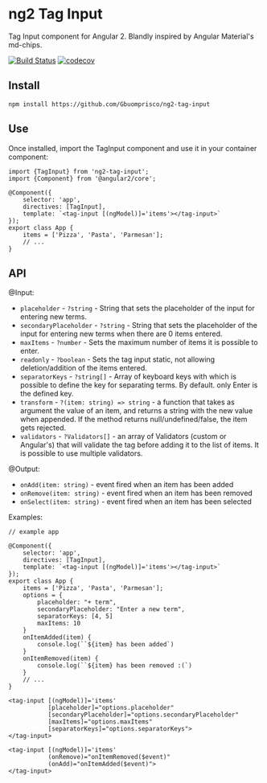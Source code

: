 # ng2 Tag Input
Tag Input component for Angular 2. Blandly inspired by Angular Material's md-chips.

[![Build Status](https://travis-ci.org/Gbuomprisco/ng2-tag-input.svg?branch=develop)](https://travis-ci.org/Gbuomprisco/ng2-tag-input) [![codecov](https://codecov.io/gh/Gbuomprisco/ng2-tag-input/branch/develop/graph/badge.svg)](https://codecov.io/gh/Gbuomprisco/ng2-tag-input)

## Install

    npm install https://github.com/Gbuomprisco/ng2-tag-input

## Use

Once installed, import the TagInput component and use it in your container component:

    import {TagInput} from 'ng2-tag-input';
    import {Component} from '@angular2/core';

    @Component({
        selector: 'app',
        directives: [TagInput],
        template: `<tag-input [(ngModel)]='items'></tag-input>`
    });
    export class App {
        items = ['Pizza', 'Pasta', 'Parmesan'];
        // ...
    }

## API

@Input:
- `placeholder` -  `?string` - String that sets the placeholder of the input for entering new terms.
- `secondaryPlaceholder` - `?string` - String that sets the placeholder of the input for entering new terms when there are 0 items entered.
- `maxItems` -  `?number` - Sets the maximum number of items it is possible to enter.
- `readonly` - `?boolean` - Sets the tag input static, not allowing deletion/addition of the items entered.
- `separatorKeys` - `?string[]` - Array of keyboard keys with which is possible to define the key for separating terms. By default. only Enter is the defined key.
- `transform` - `?(item: string) => string` - a function that takes as argument the value of an item, and returns a string with the new value when appended. If the method returns null/undefined/false, the item gets rejected.
- `validators` - `?Validators[]` - an array of Validators (custom or Angular's) that will validate the tag before adding it to the list of items. It is possible to use multiple validators.

@Output:
- `onAdd(item: string)` - event fired when an item has been added
- `onRemove(item: string)` - event fired when an item has been removed
- `onSelect(item: string)` - event fired when an item has been selected

Examples:

    // example app

    @Component({
        selector: 'app',
        directives: [TagInput],
        template: `<tag-input [(ngModel)]='items'></tag-input>`
    });
    export class App {
        items = ['Pizza', 'Pasta', 'Parmesan'];
        options = {
            placeholder: "+ term",
            secondaryPlaceholder: "Enter a new term",
            separatorKeys: [4, 5]
            maxItems: 10
        }
        onItemAdded(item) {
            console.log(``${item} has been added`)
        }
        onItemRemoved(item) {
            console.log(``${item} has been removed :(`)
        }
        // ...
    }

    <tag-input [(ngModel)]='items'
               [placeholder]="options.placeholder"
               [secondaryPlaceholder]="options.secondaryPlaceholder"
               [maxItems]="options.maxItems"
               [separatorKeys]="options.separatorKeys">
    </tag-input>

    <tag-input [(ngModel)]='items'
               (onRemove)="onItemRemoved($event)"
               (onAdd)="onItemAdded($event)">
    </tag-input>

